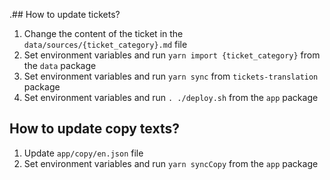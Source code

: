 .## How to update tickets?

1. Change the content of the ticket in the `data/sources/{ticket_category}.md` file
2. Set environment variables and run `yarn import {ticket_category}` from the `data` package
3. Set environment variables and run `yarn sync` from `tickets-translation` package
4. Set environment variables and run `. ./deploy.sh` from the `app` package

## How to update copy texts?

1. Update `app/copy/en.json` file
2. Set environment variables and run `yarn syncCopy` from the `app` package
